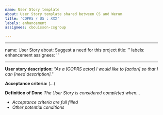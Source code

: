 ```yaml
---
name: User Story template
about: User Story template shared between CS and Werum
title: 'COPRS / US : XXX'
labels: enhancement
assignees: cbouisson-csgroup

---
```


---
name: User Story
about: Suggest a need for this project
title: ''
labels: enhancement
assignees: ''

---

**User story description:** _"As a [COPRS actor] I would like to [action] so that I can [need description]."_
 
**Acceptance criteria:** (...)

**Definition of Done** _The User Story is considered completed when..._
* _Acceptance criteria are full filled_
* _Other potential conditions_
